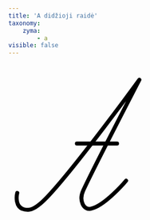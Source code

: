```yaml
---
title: 'A didžioji raidė'
taxonomy:
    zyma:
        - a
visible: false
---
```


<svg width="270" height="454" version="1.1" xmlns="http://www.w3.org/2000/svg" xmlns:xlink="http://www.w3.org/1999/xlink" x="0px" y="0px" viewBox="0 0 270 454" enable-background="new 0 0 270 454" xml:space="preserve">
	<path fill="none" stroke="#000000" stroke-width="8" stroke-linecap="round" stroke-linejoin="round" stroke-miterlimit="10" d="M17.8,258.3c0,0-8.7,33.8,21.5,33.8c10.3,0,23.5-10,36.9-23.8c56.9-58.9,186.5-236.4,186.5-236.4s-97,187.2-112.7,221.8c-9,19.9,1,39,15.2,36.2c28.7-5.8,70.9-56.2,70.9-56.2"/>
	<path fill="none" stroke="#000000" stroke-width="8" stroke-linecap="round" stroke-linejoin="round" stroke-miterlimit="10" d="M137.4,159.6h80.5"/>
</svg>